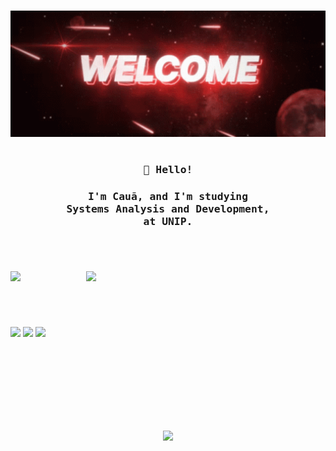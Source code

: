 <h1></h1>
<p align="center"><img src="https://github.com/Nun3s01/Nun3s01/blob/main/resources/tenor.gif" width="550px"/></p>
<h1></h1>
<h3 align="center"><samp>👋 Hello!</samp></h3>
<h3 align="center">
  <samp>I'm Cauã, and I'm studying</samp>
  <samp>
    </br> Systems Analysis and Development,
  </samp>
  <samp>
    </br> at UNIP.
  </samp>
</h3>

<h1></h1>

</br>
<p align="justify">
  <img src="https://github-readme-stats.vercel.app/api?username=Nun3s01&show=reviews&show_icons=true&theme=shadow_red&icon_color=ffffff&text_color=ad0000&title_color=cc0000&bg_color=DEG,400a0a,400a0a,00000000,00000000" width="380"/>
  <img src="https://github-readme-stats.vercel.app/api/top-langs/?username=Nun3s01&layout=compact&show_icons=tru&theme=shadow_red&icon_color=ffffff&bg_color=DEG,00000000,00000000,400a0a,400a0a&title_color=cc0000&text_color=ad0000" width="383" align="right"/>
</p>

<h1></h1>

</br>
<p align="justify">
  <img src="https://github-readme-stats.vercel.app/api/pin/?username=Nun3s01&repo=bhaskara.s-algorithm&theme=shadow_red&icon_color=ff0000&text_color=ad0000&title_color=cc0000&bg_color=DEG,400a0a,00000000,00000000,400a0a" width="300" />
  <img src="https://github-readme-stats.vercel.app/api/pin/?username=Nun3s01&repo=hello-world&theme=shadow_red&icon_color=ff0000&text_color=ad0000&title_color=cc0000&bg_color=DEG,400a0a,00000000,00000000,400a0a" width="300"/> 
  <img src="https://github-readme-stats.vercel.app/api/pin/?username=Nun3s01&repo=converting-seconds.py&theme=shadow_red&icon_color=ff0000&text_color=ad0000&title_color=cc0000&bg_color=DEG,400a0a,00000000,00000000,400a0a" width="257" align=""/>
</p>

</br>
</br>
</br>
</br>
</br>
</br>
</br>
<p align="center">
  <img src="https://komarev.com/ghpvc/?username=Nun3s01&style=plastic&color=blue"/>
</p>
